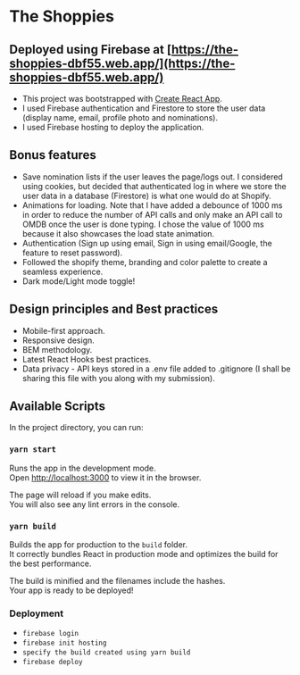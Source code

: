 # The Shoppies
## Deployed using Firebase at [https://the-shoppies-dbf55.web.app/](https://the-shoppies-dbf55.web.app/)


- This project was bootstrapped with [Create React App](https://github.com/facebook/create-react-app).
- I used Firebase authentication and Firestore to store the user data (display name, email, profile photo and nominations).
- I used Firebase hosting to deploy the application.

## Bonus features
- Save nomination lists if the user leaves the page/logs out. I considered using cookies, but decided that authenticated log in where we store the user data in a database (Firestore) is what one would do at Shopify.
- Animations for loading. Note that I have added a debounce of 1000 ms in order to reduce the number of API calls and only make an API call to OMDB once the user is done typing.
I chose the value of 1000 ms because it also showcases the load state animation.
- Authentication (Sign up using email, Sign in using email/Google, the feature to reset password).
- Followed the shopify theme, branding and color palette to create a seamless experience.
- Dark mode/Light mode toggle!

## Design principles and Best practices
- Mobile-first approach.
- Responsive design.
- BEM methodology.
- Latest React Hooks best practices.
- Data privacy - API keys stored in a .env file added to .gitignore (I shall be sharing this file with you along with my submission).


## Available Scripts

In the project directory, you can run:

### `yarn start`

Runs the app in the development mode.\
Open [http://localhost:3000](http://localhost:3000) to view it in the browser.

The page will reload if you make edits.\
You will also see any lint errors in the console.

### `yarn build`

Builds the app for production to the `build` folder.\
It correctly bundles React in production mode and optimizes the build for the best performance.

The build is minified and the filenames include the hashes.\
Your app is ready to be deployed!

### Deployment
- `firebase login`
- `firebase init hosting`
- `specify the build created using yarn build`
- `firebase deploy`

